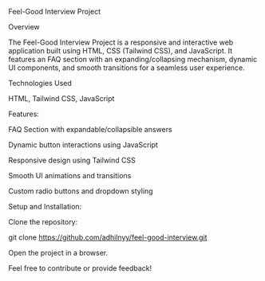 Feel-Good Interview Project

Overview

The Feel-Good Interview Project is a responsive and interactive web application built using HTML, CSS (Tailwind CSS), and JavaScript. It features an FAQ section with an expanding/collapsing mechanism, dynamic UI components, and smooth transitions for a seamless user experience.

Technologies Used

HTML, Tailwind CSS, JavaScript

Features:

FAQ Section with expandable/collapsible answers

Dynamic button interactions using JavaScript

Responsive design using Tailwind CSS

Smooth UI animations and transitions

Custom radio buttons and dropdown styling

Setup and Installation:

Clone the repository:

git clone https://github.com/adhilnyy/feel-good-interview.git

Open the project in a browser.





Feel free to contribute or provide feedback! 

